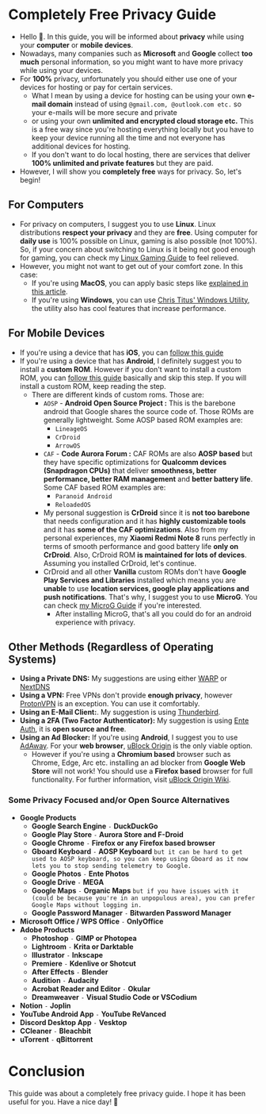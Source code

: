 # Completely Free Privacy Guide
- Hello 🤭. In this guide, you will be informed about **privacy** while using your **computer** or **mobile devices**.
- Nowadays, many companies such as **Microsoft** and **Google** collect **too much** personal information, so you might want to have more privacy while using your devices.
- For **100%** privacy, unfortunately you should either use one of your devices for hosting or pay for certain services.
  - What I mean by using a device for hosting can be using your own **e-mail domain** instead of using `@gmail.com, @outlook.com etc.` so your e-mails will be more secure and private
  - or using your own **unlimited and encrypted cloud storage etc.** This is a free way since you're hosting everything locally but you have to keep your device running all the time and not everyone has additional devices for hosting.
  - If you don't want to do local hosting, there are services that deliver **100% unlimited and private features** but they are paid.
- However, I will show you **completely free** ways for privacy. So, let's begin!
## For Computers
- For privacy on computers, I suggest you to use **Linux**. Linux distributions **respect your privacy** and they are **free**. Using computer for **daily use** is 100% possible on Linux, gaming is also possible (not 100%). So, if your concern about switching to Linux is it being not good enough for gaming, you can check my [Linux Gaming Guide](https://github.com/cutiepenguins/Linux-Gaming-Guide) to feel relieved.
- However, you might not want to get out of your comfort zone. In this case:
  - If you're using **MacOS**, you can apply basic steps like [explained in this article](https://www.practicalmoneyskills.com/en/resources/data_privacy/device-privacy-tips/How-Protect-Privacy-Mac.html).
  - If you're using **Windows**, you can use [Chris Titus' Windows Utility](https://github.com/ChrisTitusTech/winutil), the utility also has cool features that increase performance.
## For Mobile Devices
- If you're using a device that has **iOS**, you can [follow this guide](https://github.com/iPrivacyGuides/iOS-Privacy-Guide)
- If you're using a device that has **Android**, I definitely suggest you to install a **custom ROM**. However if you don't want to install a custom ROM, you can [follow this guide](https://veepn.com/blog/10-android-privacy-settings/) basically and skip this step. If you will install a custom ROM, keep reading the step.
  - There are different kinds of custom roms. Those are:
    - `AOSP` - **Android Open Source Project :** This is the barebone android that Google shares the source code of. Those ROMs are generally lightweight. Some AOSP based ROM examples are:
      - `LineageOS`
      - `CrDroid`
      - `ArrowOS`
    - `CAF` - **Code Aurora Forum :** CAF ROMs are also **AOSP based** but they have specific optimizations for **Qualcomm devices (Snapdragon CPUs)** that deliver **smoothness, better performance, better RAM management** and **better battery life**. Some CAF based ROM examples are:
      - `Paranoid Android`
      - `ReloadedOS`
    - My personal suggestion is **CrDroid** since it is **not too barebone** that needs configuration and it has **highly customizable tools** and it has **some of the CAF optimizations**. Also from my personal experiences, my **Xiaomi Redmi Note 8** runs perfectly in terms of smooth performance and good battery life **only on CrDroid**. Also, CrDroid ROM **is maintained for lots of devices**. Assuming you installed CrDroid, let's continue.
    - CrDroid and all other **Vanilla** custom ROMs don't have **Google Play Services and Libraries** installed which means you are **unable** to use **location services, google play applications and push notifications**. That's why, I suggest you to use **MicroG**. You can check [my MicroG Guide](https://github.com/cutiepenguins/MicroG-Guide) if you're interested.
      - After installing MicroG, that's all you could do for an android experience with privacy.
## Other Methods (Regardless of Operating Systems)
- **Using a Private DNS:** My suggestions are using either [WARP](https://one.one.one.one/) or [NextDNS](https://nextdns.io/)
- **Using a VPN:** Free VPNs don't provide **enough privacy**, however [ProtonVPN](https://protonvpn.com/) is an exception. You can use it comfortably.
- **Using an E-Mail Client:**. My suggestion is using [Thunderbird](https://www.thunderbird.net/en-US/).
- **Using a 2FA (Two Factor Authenticator):** My suggestion is using [Ente Auth](https://ente.io/auth/), it is **open source and free**.
- **Using an Ad Blocker:** If you're using **Android**, I suggest you to use [AdAway](https://f-droid.org/en/packages/org.adaway/). For your **web browser**, [uBlock Origin](https://ublockorigin.com/) is the only viable option.
  - However if you're using a **Chromium based** browser such as Chrome, Edge, Arc etc. installing an ad blocker from **Google Web Store** will not work! You should use a **Firefox based** browser for full functionality. For further information, visit [uBlock Origin Wiki](https://www.reddit.com/r/uBlockOrigin/wiki/index/).
### Some Privacy Focused and/or Open Source Alternatives
- **Google Products**
  - **Google Search Engine** `-` **DuckDuckGo**
  - **Google Play Store** `-` **Aurora Store and F-Droid**
  - **Google Chrome** `-` **Firefox or any Firefox based browser**
  - **Gboard Keyboard** `-` **AOSP Keyboard** `but it can be hard to get used to AOSP keyboard, so you can keep using Gboard as it now lets you to stop sending telemetry to Google.`
  - **Google Photos** `-` **Ente Photos**
  - **Google Drive** `-` **MEGA**
  -  **Google Maps** `-` **Organic Maps** `but if you have issues with it (could be because you're in an unpopulous area), you can prefer Google Maps without logging in.`
  - **Google Password Manager** `-` **Bitwarden Password Manager**
- **Microsoft Office / WPS Office** `-` **OnlyOffice**
- **Adobe Products**
  - **Photoshop** `-` **GIMP or Photopea**
  - **Lightroom** `-` **Krita or Darktable**
  - **Illustrator** `-` **Inkscape**
  - **Premiere** `-` **Kdenlive or Shotcut**
  - **After Effects** `-` **Blender**
  - **Audition** `-` **Audacity**
  - **Acrobat Reader and Editor** `-` **Okular**
  - **Dreamweaver** `-` **Visual Studio Code or VSCodium**
- **Notion** `-` **Joplin**
- **YouTube Android App** `-` **YouTube ReVanced**
- **Discord Desktop App** `-` **Vesktop**
- **CCleaner** `-` **Bleachbit**
- **uTorrent** `-` **qBittorrent**
# Conclusion
This guide was about a completely free privacy guide. I hope it has been useful for you. Have a nice day! 🐧
